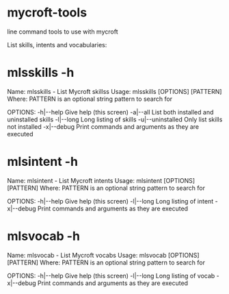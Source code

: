 # mycroft-tools
line command tools to use with mycroft

List skills, intents and vocabularies:

# mlsskills -h
Name: mlsskills - List Mycroft skillss
Usage: mlsskills [OPTIONS] [PATTERN]
Where: PATTERN is an optional string pattern to search for

OPTIONS:
  -h|--help         Give help (this screen)
  -a|--all          List both installed and uninstalled skills
  -l|--long         Long listing of skills
  -u|--uninstalled  Only list skills not installed
  -x|--debug        Print commands and arguments as they are executed

# mlsintent -h
Name: mlsintent - List Mycroft intents
Usage: mlsintent [OPTIONS] [PATTERN]
Where: PATTERN is an optional string pattern to search for

OPTIONS:
  -h|--help         Give help (this screen)
  -l|--long         Long listing of intent
  -x|--debug        Print commands and arguments as they are executed

# mlsvocab -h
Name: mlsvocab - List Mycroft vocabs
Usage: mlsvocab [OPTIONS] [PATTERN]
Where: PATTERN is an optional string pattern to search for

OPTIONS:
  -h|--help         Give help (this screen)
  -l|--long         Long listing of vocab
  -x|--debug        Print commands and arguments as they are executed

